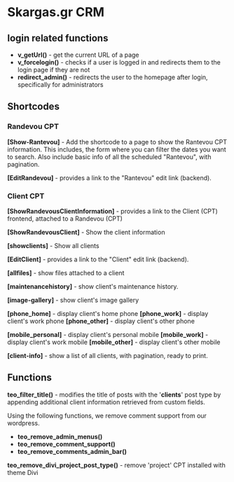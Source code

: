 # Skargas.gr CRM

## login related functions

- **v_getUrl()** - get the current URL of a page
- **v_forcelogin()** - checks if a user is logged in and redirects them to the login page if they are not
- **redirect_admin()** - redirects the user to the homepage after login, specifically for administrators

## Shortcodes

### Randevou CPT
**[Show-Rantevou]** - Add the shortcode to a page to show the Rantevou CPT information. 
This includes, the form where you can filter the dates you want to search.
Also include basic info of all the scheduled "Rantevou", with pagination.

**[EditRandevou]** - provides a link to the "Rantevou" edit link (backend).

### Client CPT
**[ShowRandevousClientInformation]** - provides a link to the Client (CPT) frontend, attached to a Randevou (CPT)

**[ShowRandevousClient]** - Show the client information

**[showclients]** - Show all clients

**[EditClient]** - provides a link to the "Client" edit link (backend).

**[allfiles]** - show files attached to a client

**[maintenancehistory]** - show client's maintenance history.

**[image-gallery]** - show client's image gallery

**[phone_home]** - display client's home phone 
**[phone_work]** - display client's work phone
**[phone_other]** - display client's other phone

**[mobile_personal]** - display client's personal mobile
**[mobile_work]** - display client's work mobile
**[mobile_other]** - display client's other mobile

**[client-info]** - show a list of all clients, with pagination, ready to print.

## Functions
**teo_filter_title()** - modifies the title of posts with the '**clients**' post type by appending additional client information retrieved from custom fields.

Using the following functions, we remove comment support from our wordpress.

- **teo_remove_admin_menus()**
- **teo_remove_comment_support()**
- **teo_remove_comments_admin_bar()**

**teo_remove_divi_project_post_type()** - remove 'project' CPT installed with theme Divi 
